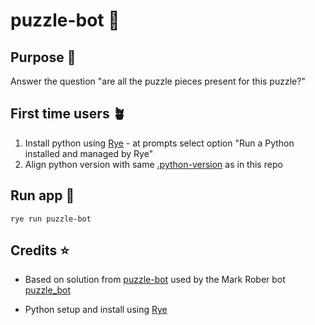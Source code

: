 # puzzle-bot 🧩

## Purpose 💖

Answer the question "are all the puzzle pieces present for this puzzle?"

## First time users 🪴

1. Install python using [Rye](https://rye.astral.sh/) - at prompts select option "Run a Python installed and managed by Rye"
1. Align python version with same [.python-version](.python-version) as in this repo

## Run app 🚀

```
rye run puzzle-bot
```

## Credits ⭐️

- Based on solution from [puzzle-bot](https://github.com/roksenhorn/puzzle-bot) used by the Mark Rober bot [puzzle_bot](https://github.com/markroberyoutube/puzzle_bot)

- Python setup and install using [Rye](https://rye.astral.sh/)
